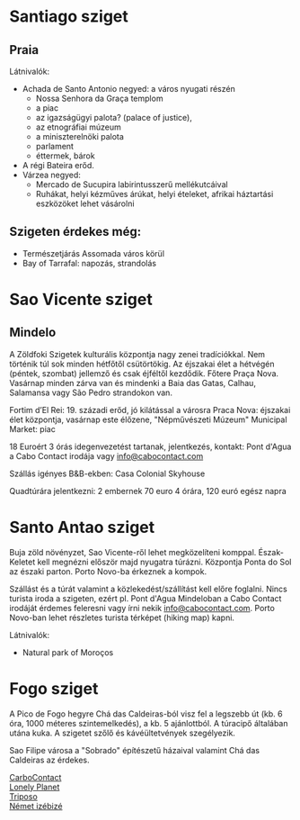 
# Santiago sziget
## Praia

Látnivalók:
* Achada de Santo Antonio negyed: a város nyugati részén
  * Nossa Senhora da Graça templom
  * a piac
  * az igazságügyi palota? (palace of justice),
  * az etnográfiai múzeum
  * a miniszterelnöki palota
  * parlament
  * éttermek, bárok
* A régi Bateira erőd. 
* Várzea negyed:
  * Mercado de Sucupira labirintusszerű mellékutcáival
  * Ruhákat, helyi kézműves árúkat, helyi ételeket, afrikai háztartási
    eszközöket lehet vásárolni

## Szigeten érdekes még:

* Természetjárás Assomada város körül
* Bay of Tarrafal: napozás, strandolás

# Sao Vicente sziget

## Mindelo
A Zöldfoki Szigetek kulturális központja nagy zenei tradíciókkal. Nem történik
túl sok minden hétfőtől csütörtökig. Az éjszakai élet a hétvégén (péntek,
szombat) jellemző és csak éjféltől kezdődik. Főtere Praça Nova. Vasárnap minden
zárva van és mindenki a Baia das Gatas, Calhau, Salamansa vagy São Pedro
strandokon van.

Fortim d’El Rei: 19. századi erőd, jó kilátással a városra
Praca Nova: éjszakai élet központja, vasárnap este élőzene, "Népművészeti Múzeum"
Municipal Market: piac

18 Euroért 3 órás idegenvezetést tartanak, jelentkezés, kontakt: Pont d'Agua
a Cabo Contact irodája vagy info@cabocontact.com

Szállás igényes B&B-ekben:
Casa Colonial
Skyhouse

Quadtúrára jelentkezni: 2 embernek 70 euro 4 órára, 120 euró egész napra

# Santo Antao sziget

Buja zöld növényzet, Sao Vicente-ről lehet megközelíteni komppal. Észak-Keletet
kell megnézni először majd nyugatra túrázni. Központja Ponta do Sol az északi
parton. Porto Novo-ba érkeznek a kompok.

Szállást és a túrát valamint a közlekedést/szállítást kell előre foglalni. Nincs
turista iroda a szigeten, ezért pl. Pont d'Agua Mindeloban a Cabo Contact irodáját
érdemes feleresni vagy írni nekik info@cabocontact.com. Porto Novo-ban lehet 
részletes turista térképet (hiking map) kapni.

Látnivalók:
* Natural park of Moroços

# Fogo sziget

A Pico de Fogo hegyre Chá das Caldeiras-ból visz fel a legszebb út (kb. 6 óra,
1000 méteres szintemelkedés), a kb. 5 ajánlottból. A túracipő általában utána
kuka. A szigetet szőlő és kávéültetvények szegélyezik.

Sao Filipe városa a "Sobrado" építészetű házaival valamint Chá das Caldeiras
az érdekes.


[CarboContact](http://www.cabocontact.com)  
[Lonely Planet](http://www.lonelyplanet.com/cape-verde)  
[Triposo](https://www.triposo.com/loc/Cape_Verde)  
[Német izébizé](http://bela-vista.net/index-d.aspx)  

